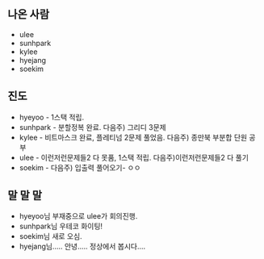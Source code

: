 ## 나온 사람
- ulee
- sunhpark
- kylee
- hyejang
- soekim

## 진도
- hyeyoo - 1스택 적립.
- sunhpark - 분할정복 완료.                다음주) 그리디 3문제
- kylee - 비트마스크 완료, 플레티넘 2문제 풀었음.     다음주) 종만북 부분합 단원 공부
- ulee - 이런저런문제들2 다 못품, 1스택 적립.   다음주)이런저런문제들2 다 풀기
- soekim -                              다음주) 입출력 풀어오기- ㅇㅇ

## 말 말 말
- hyeyoo님 부재중으로 ulee가 회의진행.
- sunhpark님 우테코 화이팅!
- soekim님 새로 오심.
- hyejang님..... 안녕..... 정상에서 봅시다....

